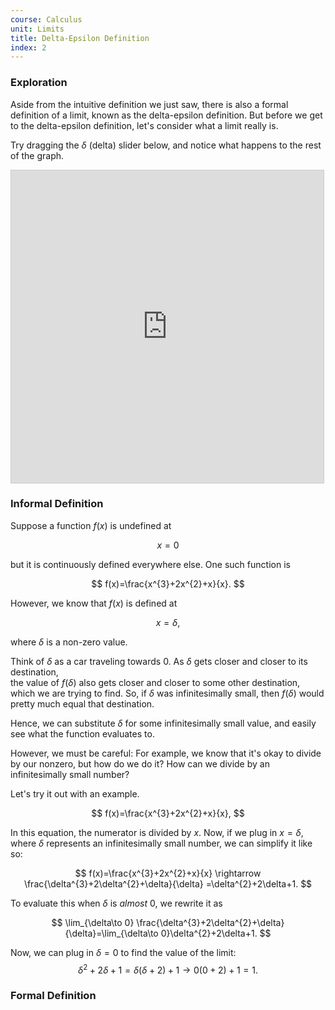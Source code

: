 ```yaml
---
course: Calculus
unit: Limits
title: Delta-Epsilon Definition
index: 2
---
```



### Exploration

Aside from the intuitive definition we just saw, there is also a formal definition of a limit, known as the delta-epsilon definition. But before we get to the delta-epsilon definition, let's consider what a limit really is. 

Try dragging the $\delta$ (delta) slider below, and notice what happens to the rest of the graph.

<iframe src="https://www.desmos.com/calculator/zn8cexcigg?embed" style="border: 1px solid #ccc" id="graph1" width="500px" height="500px" frameborder="0"></iframe>


### Informal Definition

Suppose a function $f(x)$ is undefined at

$$
x=0
$$

but it is continuously defined everywhere else. One such function is

$$
f(x)=\frac{x^{3}+2x^{2}+x}{x}.
$$

However, we know that $f(x)$ is defined at

$$
x=\delta,
$$

where $\delta$ is a  non-zero value.
 
Think of $\delta$ as a car traveling towards $0$. As $\delta$ gets closer and closer to its destination,  
the value of $f(\delta)$ also gets closer and closer to some other destination, which we are trying to find. 
So, if $\delta$ was infinitesimally small, then $f(\delta)$ would pretty much equal that destination.

Hence, we can substitute $\delta$ for some infinitesimally small value, and easily see what the function evaluates to.

However, we must be careful: For example, we know that it's okay to divide by our nonzero, but how do we do it? 
How can we divide by an infinitesimally small number?

Let's try it out with an example.

$$
f(x)=\frac{x^{3}+2x^{2}+x}{x},
$$

In this equation, the numerator is divided by $x$. Now, if we plug in $x=\delta,$ where $\delta$ represents 
an infinitesimally small number, we can simplify it like so:

$$
f(x)=\frac{x^{3}+2x^{2}+x}{x} \rightarrow \frac{\delta^{3}+2\delta^{2}+\delta}{\delta} =\delta^{2}+2\delta+1.
$$

To evaluate this when $\delta$ is _almost_ $0$, we rewrite it as

$$
\lim_{\delta\to 0} \frac{\delta^{3}+2\delta^{2}+\delta}{\delta}=\lim_{\delta\to 0}\delta^{2}+2\delta+1.
$$

Now, we can plug in $\delta=0$ to find the value of the limit:
$$
\delta^2+2\delta +1= \delta(\delta+2)+1 \rightarrow 0(0+2) +1=1.
$$


### Formal Definition



<!--stackedit_data:
eyJoaXN0b3J5IjpbLTY3Mzg0MTMxNywtNjY1MjAzMjAxXX0=
-->